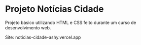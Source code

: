 # Projeto Notícias Cidade

Projeto básico utilizando HTML e CSS feito durante um curso de desenvolvimento web.

Site: noticias-cidade-ashy.vercel.app
